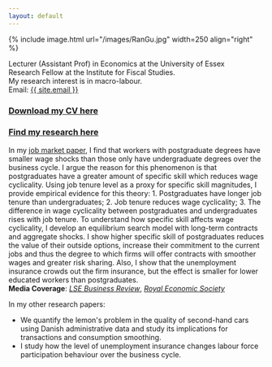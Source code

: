 ```yaml
---
layout: default
---
```


{% include image.html url="/images/RanGu.jpg" width=250 align="right" %}
<br>

Lecturer (Assistant Prof) in Economics at the University of Essex  
Research Fellow at the Institute for Fiscal Studies.  
My research interest is in macro-labour.  
Email: <a href="mailto:{{ site.email }}">{{ site.email }}</a>

### [Download my CV here](/cv/index.html)

### [Find my research here](/research/index.html)

In my [job market paper](https://drive.google.com/file/d/0B-yAdp5D_qlrLS12SURsTjFJdEU/view?usp=sharing), I find that workers with postgraduate degrees have smaller wage shocks than those only have undergraduate degrees over the business cycle. I argue the reason for this phenomenon is that postgraduates have a greater amount of specific skill which reduces wage cyclicality. Using job tenure level as a proxy for specific skill magnitudes, I provide empirical evidence for this theory: 1. Postgraduates have longer job tenure than undergraduates; 2. Job tenure reduces wage cyclicality; 3. The difference in wage cyclicality between postgraduates and undergraduates rises with job tenure. To understand how specific skill affects wage cyclicality, I develop an equilibrium search model with long-term contracts and aggregate shocks. I show higher specific skill of postgraduates reduces the value of their outside options, increase their commitment to the current jobs and thus the degree to which firms will offer contracts with smoother wages and greater risk sharing. Also, I show that the unemployment insurance crowds out the firm insurance, but the effect is smaller for lower educated workers than postgraduates.  
**Media Coverage**: [_LSE Business Review_](http://blogs.lse.ac.uk/businessreview/2018/06/13/a-postgraduate-degree-protects-you-against-the-business-cycle/), [_Royal Economic Society_](http://www.res.org.uk/details/mediabrief/10938521/A-POSTGRADUATE-DEGREE-PROTECTS-YOU-AGAINST-THE-BUSINESS-CYCLE-US-evidence.html)

In my other research papers:

 * We quantify the lemon's problem in the quality of second-hand cars using Danish administrative data and study its implications for transactions and consumption smoothing.
 * I study how the level of unemployment insurance changes labour force participation behaviour over the business cycle.
